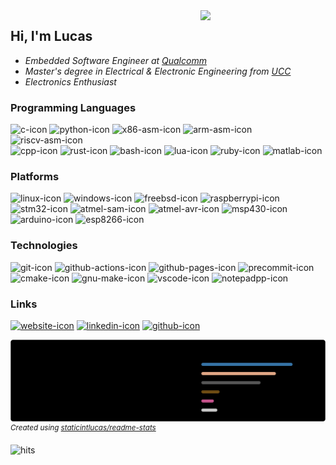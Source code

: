 <image align="right" width="200" src="https://media.giphy.com/media/VFrIuwfaJBc65q5suY/source.gif">

## Hi, I'm Lucas

- *Embedded Software Engineer at [Qualcomm]*
- *Master's degree in Electrical & Electronic Engineering from [UCC]*
- *Electronics Enthusiast*

### Programming Languages

![c-icon] ![python-icon] ![x86-asm-icon] ![arm-asm-icon] ![riscv-asm-icon]\
![cpp-icon] ![rust-icon] ![bash-icon] ![lua-icon] ![ruby-icon] ![matlab-icon]

### Platforms

![linux-icon] ![windows-icon] ![freebsd-icon] ![raspberrypi-icon]\
![stm32-icon] ![atmel-sam-icon] ![atmel-avr-icon] ![msp430-icon] ![arduino-icon] ![esp8266-icon]

### Technologies

![git-icon] ![github-actions-icon] ![github-pages-icon] ![precommit-icon]\
![cmake-icon] ![gnu-make-icon] ![vscode-icon] ![notepadpp-icon]

### Links

[![website-icon]][website]
[![linkedin-icon]][linkedin]
[![github-icon]][github]

[![github-stats]][stats-repo]\
<sup>*Created using [staticintlucas/readme-stats][stats-repo]*</sup>

![hits]

<!-- Links -->

[qualcomm]: https://www.qualcomm.com/
[ucc]: https://www.ucc.ie/

[website]: https://lucasjansen.me
[linkedin]: https://www.linkedin.com/in/ljansen0
[github]: https://github.com/staticintlucas
[stats-repo]: https://github.com/staticintlucas/readme-stats

<!-- Images -->

[github-stats]: https://github.com/staticintlucas/readme-stats/blob/main/output/stats.svg

<!-- Icons -->

[c-icon]: https://img.shields.io/badge/c-%2300599C.svg?style=for-the-badge&logo=c&logoColor=white
[python-icon]: https://img.shields.io/badge/python-%2314354C.svg?style=for-the-badge&logo=python&logoColor=white
[x86-asm-icon]: https://img.shields.io/badge/x86/x86--64_assembly-%23bb4444.svg?style=for-the-badge
[arm-asm-icon]: https://img.shields.io/badge/arm_assembly-%230091bd.svg?style=for-the-badge&logo=arm&logoColor=white
[riscv-asm-icon]: https://img.shields.io/badge/riscv_assembly-%23282828.svg?style=for-the-badge
[rust-icon]: https://img.shields.io/badge/rust-%23000000.svg?style=for-the-badge&logo=rust&logoColor=white
[cpp-icon]: https://img.shields.io/badge/c++-%2300599C.svg?style=for-the-badge&logo=c%2B%2B&logoColor=white
[bash-icon]: https://img.shields.io/badge/bash-%23121011.svg?style=for-the-badge&logo=gnu-bash&logoColor=white
[lua-icon]: https://img.shields.io/badge/lua-%232c2d72.svg?style=for-the-badge&logo=lua&logoColor=white
[ruby-icon]: https://img.shields.io/badge/ruby-%23cc342d.svg?style=for-the-badge&logo=ruby&logoColor=white
[matlab-icon]: https://img.shields.io/badge/matlab-%230076a8.svg?style=for-the-badge

[linux-icon]: https://img.shields.io/badge/linux-%23fcc624.svg?style=for-the-badge&logo=linux&logoColor=%23222222
[windows-icon]: https://img.shields.io/badge/windows-%230078d6.svg?style=for-the-badge&logo=windows&logoColor=white
[freebsd-icon]: https://img.shields.io/badge/freebsd-%23ab2b28.svg?style=for-the-badge&logo=freebsd&logoColor=white
[raspberrypi-icon]: https://img.shields.io/badge/raspberry_pi-%23a22846.svg?style=for-the-badge&logo=raspberrypi&logoColor=white
[stm32-icon]: https://img.shields.io/badge/stm32-%2303234b.svg?style=for-the-badge&logo=stmicroelectronics&logoColor=white
[atmel-sam-icon]: https://img.shields.io/badge/atmel_sam-%23006caa.svg?style=for-the-badge
[atmel-avr-icon]: https://img.shields.io/badge/atmel_avr-%23006caa.svg?style=for-the-badge
[msp430-icon]: https://img.shields.io/badge/msp430-%23be372f.svg?style=for-the-badge
[arduino-icon]: https://img.shields.io/badge/arduino-%2300979d.svg?style=for-the-badge&logo=arduino&logoColor=white
[esp8266-icon]: https://img.shields.io/badge/ESP8266-%23e7352c.svg?style=for-the-badge&logo=espressif&logoColor=white

[git-icon]: https://img.shields.io/badge/git-%23F05033.svg?style=for-the-badge&logo=git&logoColor=white
[github-actions-icon]: https://img.shields.io/badge/githubactions-%232671E5.svg?style=for-the-badge&logo=githubactions&logoColor=white
[github-pages-icon]: https://img.shields.io/badge/github_pages-%23222222.svg?style=for-the-badge&logo=github&logoColor=white
[precommit-icon]: https://img.shields.io/badge/precommit-%23fab040.svg?style=for-the-badge&logo=precommit&logoColor=%23222222
[cmake-icon]: https://img.shields.io/badge/cmake-%23064f8c.svg?style=for-the-badge&logo=cmake&logoColor=white
[gnu-make-icon]: https://img.shields.io/badge/gnu_make-%23a42e2b.svg?style=for-the-badge&logo=gnu&logoColor=white
[vscode-icon]: https://img.shields.io/badge/VisualStudioCode-0078d7.svg?style=for-the-badge&logo=visual-studio-code&logoColor=white
[notepadpp-icon]: https://img.shields.io/badge/notepad++-%2390e59a.svg?style=for-the-badge&logo=notepadplusplus&logoColor=%23222222

[linkedin-icon]: https://img.shields.io/badge/linkedin-%230077B5.svg?style=for-the-badge&logo=linkedin&logoColor=white
[website-icon]: https://img.shields.io/badge/website-%23417c8c.svg?style=for-the-badge&logo=data:image/svg+xml;base64,PHN2ZyByb2xlPSJpbWciIHZpZXdCb3g9IjAgMCAxNCAxNCIgeG1sbnM9Imh0dHA6Ly93d3cudzMub3JnLzIwMDAvc3ZnIiBmaWxsPSIjZmZmZmZmIj48cGF0aCBkPSJNMCAwdjE0aDE0di0xNHpNMS41IDVoMi41bDAgNS41YzAgMC43NSAwLjUgMC43NSAxLjUgMC41bDAuMyAwLjhjLTEuMyAwLjQ1LTIuOCAwLjQ1LTIuOC0xLjN2LTQuNWgtMS41eiIvPjwvc3ZnPg==
[github-icon]: https://img.shields.io/badge/github-%23121011.svg?style=for-the-badge&logo=github&logoColor=white

[hits]: http://visitor-badge-reloaded.herokuapp.com/badge?page_id=staticintlucas.staticintlucas&text=Page_Views&style=for-the-badge&non-unique=true
